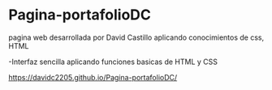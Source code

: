 # Pagina-portafolioDC
pagina web desarrollada por David Castillo aplicando conocimientos de css, HTML 

-Interfaz sencilla aplicando funciones basicas de HTML y CSS 

https://davidc2205.github.io/Pagina-portafolioDC/
